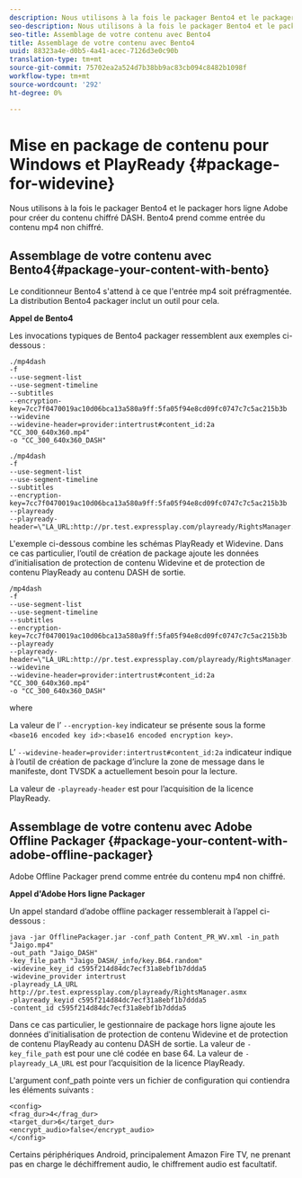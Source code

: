 ```yaml
---
description: Nous utilisons à la fois le packager Bento4 et le packager hors ligne Adobe pour créer du contenu chiffré DASH. Bento4 prend comme entrée du contenu mp4 non chiffré.
seo-description: Nous utilisons à la fois le packager Bento4 et le packager hors ligne Adobe pour créer du contenu chiffré DASH. Bento4 prend comme entrée du contenu mp4 non chiffré.
seo-title: Assemblage de votre contenu avec Bento4
title: Assemblage de votre contenu avec Bento4
uuid: 88323a4e-d0b5-4a41-acec-7126d3e0c90b
translation-type: tm+mt
source-git-commit: 75702ea2a524d7b38bb9ac83cb094c8482b1098f
workflow-type: tm+mt
source-wordcount: '292'
ht-degree: 0%

---
```



# Mise en package de contenu pour Windows et PlayReady {#package-for-widevine}

Nous utilisons à la fois le packager Bento4 et le packager hors ligne Adobe pour créer du contenu chiffré DASH. Bento4 prend comme entrée du contenu mp4 non chiffré.

## Assemblage de votre contenu avec Bento4{#package-your-content-with-bento}

Le conditionneur Bento4 s&#39;attend à ce que l&#39;entrée mp4 soit préfragmentée. La distribution Bento4 packager inclut un outil pour cela.

**Appel de Bento4**

Les invocations typiques de Bento4 packager ressemblent aux exemples ci-dessous :

```
./mp4dash
-f
--use-segment-list
--use-segment-timeline
--subtitles
--encryption-key=7cc7f0470019ac10d06bca13a580a9ff:5fa05f94e8cd09fc0747c7c5ac215b3b
--widevine
--widevine-header=provider:intertrust#content_id:2a "CC_300_640x360.mp4"
-o "CC_300_640x360_DASH"
```

```
./mp4dash
-f
--use-segment-list
--use-segment-timeline
--subtitles
--encryption-key=7cc7f0470019ac10d06bca13a580a9ff:5fa05f94e8cd09fc0747c7c5ac215b3b
--playready
--playready-header=\"LA_URL:http://pr.test.expressplay.com/playready/RightsManager.asmx\"
```

L&#39;exemple ci-dessous combine les schémas PlayReady et Widevine. Dans ce cas particulier, l’outil de création de package ajoute les données d’initialisation de protection de contenu Widevine et de protection de contenu PlayReady au contenu DASH de sortie.

```
/mp4dash
-f
--use-segment-list
--use-segment-timeline
--subtitles
--encryption-key=7cc7f0470019ac10d06bca13a580a9ff:5fa05f94e8cd09fc0747c7c5ac215b3b
--playready
--playready-header=\"LA_URL:http://pr.test.expressplay.com/playready/RightsManager.asmx\"
--widevine
--widevine-header=provider:intertrust#content_id:2a "CC_300_640x360.mp4"
-o "CC_300_640x360_DASH"
```

where

La valeur de l’ `--encryption-key` indicateur se présente sous la forme `<base16 encoded key id>:<base16 encoded encryption key>`.

L’ `--widevine-header=provider:intertrust#content_id:2a` indicateur indique à l’outil de création de package d’inclure la zone de message dans le manifeste, dont TVSDK a actuellement besoin pour la lecture.

La valeur de `-playready-header` est pour l’acquisition de la licence PlayReady.

## Assemblage de votre contenu avec Adobe Offline Packager {#package-your-content-with-adobe-offline-packager}

Adobe Offline Packager prend comme entrée du contenu mp4 non chiffré.

**Appel d&#39;Adobe Hors ligne Packager**

Un appel standard d’adobe offline packager ressemblerait à l’appel ci-dessous :

```
java -jar OfflinePackager.jar -conf_path Content_PR_WV.xml -in_path "Jaigo.mp4"
-out_path "Jaigo_DASH"
-key_file_path "Jaigo_DASH/_info/key.B64.random"
-widevine_key_id c595f214d84dc7ecf31a8ebf1b7ddda5
-widevine_provider intertrust
-playready_LA_URL
http://pr.test.expressplay.com/playready/RightsManager.asmx
-playready_keyid c595f214d84dc7ecf31a8ebf1b7ddda5
-content_id c595f214d84dc7ecf31a8ebf1b7ddda5
```

Dans ce cas particulier, le gestionnaire de package hors ligne ajoute les données d&#39;initialisation de protection de contenu Widevine et de protection de contenu PlayReady au contenu DASH de sortie. La valeur de `-key_file_path` est pour une clé codée en base 64. La valeur de `-playready_LA_URL` est pour l’acquisition de la licence PlayReady.

L&#39;argument conf_path pointe vers un fichier de configuration qui contiendra les éléments suivants :

```
<config>
<frag_dur>4</frag_dur>
<target_dur>6</target_dur>
<encrypt_audio>false</encrypt_audio>
</config>
```

Certains périphériques Android, principalement Amazon Fire TV, ne prenant pas en charge le déchiffrement audio, le chiffrement audio est facultatif.
